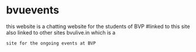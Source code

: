 # bvuevents
this website is a chatting website for the students of BVP
#linked to
this site also linked to other sites bvulive.in which is a

	site for the ongoing events at BVP 
